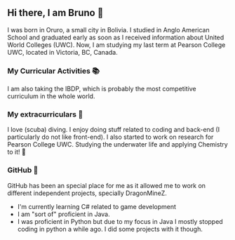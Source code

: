 ## Hi there, I am Bruno 👋
I was born in Oruro, a small city in Bolivia. I studied in Anglo American School and graduated early as soon as I received information about United World Colleges (UWC).
Now, I am studying my last term at Pearson College UWC, located in Victoria, BC, Canada. 

### My Curricular Activities 📚
I am also taking the IBDP, which is probably the most competitive curriculum in the whole world.

### My extracurriculars 🤿
I love (scuba) diving. I enjoy doing stuff related to coding and back-end (I particularly do not like front-end). I also
started to work on research for Pearson College UWC. Studying the underwater life and applying Chemistry to it! 🌱

### GitHub 🔭
GitHub has been an special place for me as it allowed me to work on different independent projects, specially DragonMineZ.
- I'm currently learning C# related to game development
- I am "sort of" proficient in Java.
- I was proficient in Python but due to my focus in Java I mostly stopped coding in python a while ago. I did some projects with it though.
